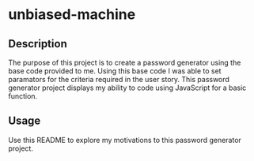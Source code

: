 # unbiased-machine

## Description


The purpose of this project is to create a password generator using the base code provided to me. Using this base code I was able to set paramators for the criteria required in the user story. This password generator project displays my ability to code using JavaScript for a basic function.


## Usage

Use this README to explore my motivations to this password generator project. 
